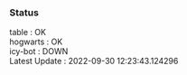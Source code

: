 ### Status


table : OK  
hogwarts : OK  
icy-bot : DOWN  
Latest Update : 2022-09-30 12:23:43.124296
